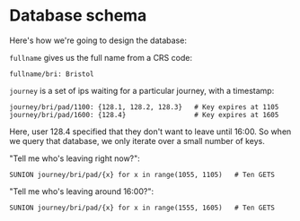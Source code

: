 # Database schema

Here's how we're going to design the database:

`fullname` gives us the full name from a CRS code:

    fullname/bri: Bristol

`journey` is a set of ips waiting for a particular journey, with a timestamp:

    journey/bri/pad/1100: {128.1, 128.2, 128.3}   # Key expires at 1105
    journey/bri/pad/1600: {128.4}                 # Key expires at 1605

Here, user 128.4 specified that they don't want to leave until 16:00. 
So when we query that database, we only iterate over a small number of keys.

"Tell me who's leaving right now?":

    SUNION journey/bri/pad/{x} for x in range(1055, 1105)   # Ten GETS

"Tell me who's leaving around 16:00?":

    SUNION journey/bri/pad/{x} for x in range(1555, 1605)   # Ten GETS

